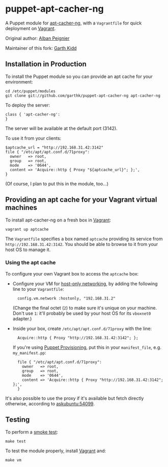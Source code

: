 # puppet-apt-cacher-ng

A Puppet module for [apt-cacher-ng], with a `Vagrantfile` for quick
deployment on [Vagrant].

Original author: [Alban Peignier]

Maintainer of this fork: [Garth Kidd]

## Installation in Production

To install the Puppet module so you can provide an apt cache for your
environment: 

    cd /etc/puppet/modules
    git clone git://github.com/garthk/puppet-apt-cacher-ng apt-cacher-ng

To deploy the server:

    class { 'apt-cacher-ng':
    }

The server will be available at the default port (3142).

To use it from your clients:

    $aptcache_url = "http://192.168.31.42:3142"
    file { "/etc/apt/apt.conf.d/71proxy": 
      owner   => root,
      group   => root,
      mode    => '0644',
      content => 'Acquire::http { Proxy "${aptcache_url}"; };',
    }

(Of course, I plan to put this in the module, too...)

## Providing an apt cache for your Vagrant virtual machines

To install apt-cacher-ng on a fresh box in [Vagrant]:

    vagrant up aptcache

The `Vagrantfile` specifies a box named `aptcache` providing its service
from `http://192.168.31.42:3142`. You should be able to browse to it from
your host OS to manage it.

### Using the apt cache

To configure your own Vagrant box to access the `aptcache` box:

* Configure your VM for [host-only networking], by adding the following line
  to your `Vagrantfile`:

        config.vm.network :hostonly, "192.168.31.2"

    (Change the final octet (`2`) to make sure it's unique on your machine. 
    Don't use `1`: it'll probably be used by your host OS for its `vboxnet0`
    adapter.)

* Inside your box, create `/etc/apt/apt.conf.d/71proxy` with the line:

        Acquire::http { Proxy "http://192.168.31.42:3142"; };

    If you're using [Puppet Provisioning], put this in your `manifest_file`, 
    e.g. `my_manifest.pp`:

        file { "/etc/apt/apt.conf.d/71proxy": 
          owner   => root,
          group   => root,
          mode    => '0644',
          content => 'Acquire::http { Proxy "http://192.168.31.42:3142"; };',
        }

It's also possible to use the proxy if it's available but fetch directly
otherwise, according to [askubuntu:54099]. 

## Testing

To perform a [smoke test]: 

    make test

To test the module properly, install [Vagrant] and:

    make vm

[apt-cacher-ng]: http://www.unix-ag.uni-kl.de/~bloch/acng/
[smoke test]: http://docs.puppetlabs.com/guides/tests_smoke.htm
[Alban Peignier]: https://github.com/albanpeignier
[Garth Kidd]: https://github.com/garthk
[Vagrant]: http://vagrantup.com/
[host-only networking]: http://vagrantup.com/docs/host_only_networking.html
[askubuntu:54099]: http://askubuntu.com/a/54099
[Puppet Provisioning]: http://vagrantup.com/docs/provisioners/puppet.html
